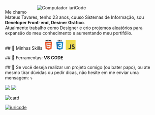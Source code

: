 <img src="https://raw.githubusercontent.com/MicaelliMedeiros/micaellimedeiros/master/image/computer-illustration.png" min-width="400px" max-width="400px" width="400px" align="right" alt="Computador iuriCode">

<p align="left"> 
  Me chamo Mateus Tavares, tenho 23 anos, cuuso Sistemas de Informação, sou <strong>Developer Front-end, Desiner Gráfico</strong>.<br>
  Atualmente trabalho como Designer e crio projemos aleatórios para expansão do meu conhecimento e aumentando meu portifólio.
</p>

<p align="left">
  ## 🚀 Minhas Skills 
  <code><img height="32" src="https://raw.githubusercontent.com/github/explore/80688e429a7d4ef2fca1e82350fe8e3517d3494d/topics/html/html.png" alt="HTML5"/></code>
  <code><img height="32" src="https://raw.githubusercontent.com/github/explore/80688e429a7d4ef2fca1e82350fe8e3517d3494d/topics/css/css.png" alt="CSS"/></code>
  <code><img height="32" src="https://raw.githubusercontent.com/github/explore/80688e429a7d4ef2fca1e82350fe8e3517d3494d/topics/javascript/javascript.png" alt="Javascript"/></code>
</p>

<p align="left">
  ## 💼 Ferramentas: <strong>VS CODE</strong>
</p>

<p align="left">
  ## 💌 Se você deseja realizar um projeto comigo (ou bater papo), ou ate mesmo tirar dúvidas ou pedir dicas, não hesite em me enviar uma mensagem: ⤵️
</p>

<p align="left">

  <a href="https://www.linkedin.com/in/mateus-tavares-2382911a0/" alt="Linkedin">
  <img src="https://img.shields.io/badge/-Linkedin-0e76a8?style=flat-square&logo=Linkedin&logoColor=white&link=LINK-DO-SEU-LINKEDIN" /></a>

  <a href="https://github.com/Mateus8741/SMART-GARDEN.git" alt="Instagram">
  <img src="https://img.shields.io/badge/-Instagram-DF0174?style=flat-square&labelColor=DF0174&logo=instagram&logoColor=white&link=LINK-DO-SEU-INSTAGRAM"/></a>
</p>  

[![card](https://github-readme-stats.vercel.app/api?username=Matt8741&theme=default)](https://github.com/Matt8741/)

[![iuricode](https://github-readme-stats.vercel.app/api/top-langs/?username=Matt8741&hide=html&layout=compact&theme=merko)](https://github.com/Matt8741/)
